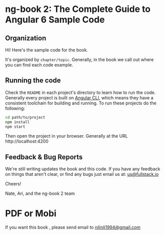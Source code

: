 # ng-book 2: The Complete Guide to Angular 6 Sample Code

## Organization

Hi! Here's the sample code for the book.

It's organized by `chapter/topic`. Generally, in the book we call out where you can find each code example. 

## Running the code

Check the `README` in each project's directory to learn how to run the code. Generally every project is built on [Angular CLI](https://github.com/angular/angular-cli), which means they have a consistent toolchain for building and running. To run these projects do the following:

```bash
cd path/to/project
npm install 
npm start 
```

Then open the project in your browser. Generally at the URL http://localhost:4200

## Feedback & Bug Reports

We're still writing updates the book and this code. If you have any feedback on things that aren't clear, or find any bugs just email us at: us@fullstack.io

Cheers!

Nate, Ari, and the ng-book 2 team


# PDF or Mobi
If you want this book , please send email to nilinli1994@gmail.com